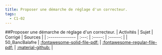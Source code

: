 ```yaml
---
title: Proposer une démarche de réglage d'un correcteur. 
tags:
  - C1-02
---
```

[comment]: <> (Généré automatiquement par make_all_activitess.py, creation_fichiers_activites)

##Proposer une démarche de réglage d'un correcteur. 
| Activités | Sujet | Corrigé | Sources  | 
| :-------------- | :---: | :-----: | :------: | 
| 50_BancBalafre | [:fontawesome-solid-file-pdf:](https://github.com/xpessoles/ALL_PDF/blob/main/PDF/50_BancBalafre_Sujet.pdf) | [:fontawesome-regular-file-pdf:](https://github.com/xpessoles/ALL_PDF/blob/main/PDF/50_BancBalafre_Corrige.pdf) | [:material-github:](https://github.com/xpessoles/ExercicesCompetences/tree/main/C1_ProposerDemarche/C1_02_ProposerDemarcheReglageCorrecteur/50_BancBalafre) |  

